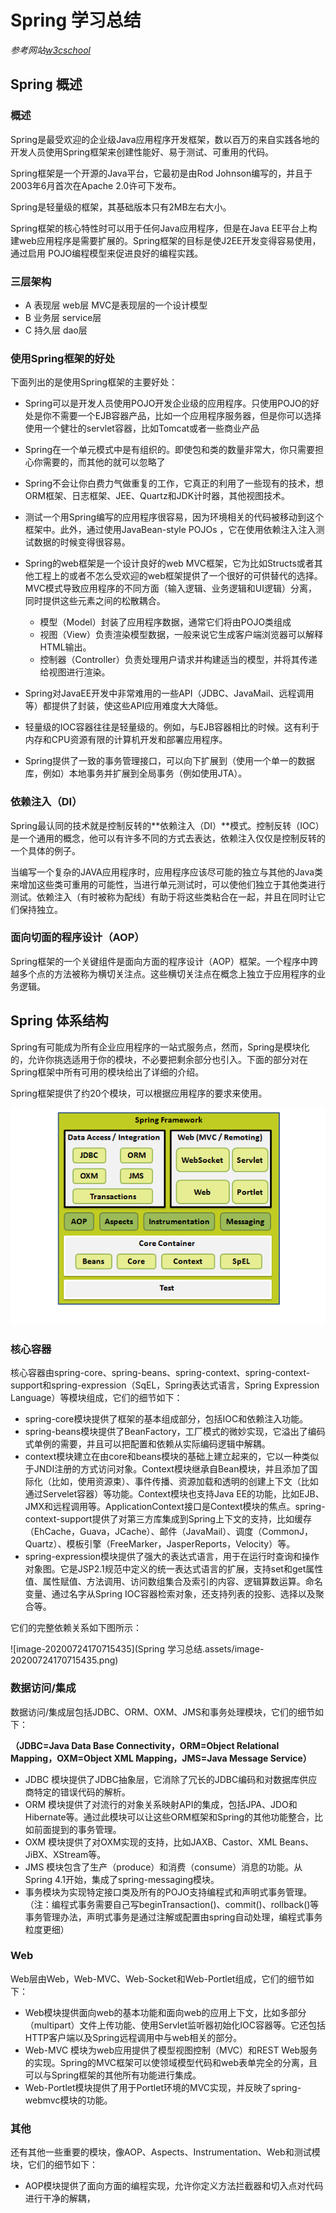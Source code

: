 # Spring 学习总结

*参考网站[w3cschool](https://www.w3cschool.cn/wkspring/pesy1icl.html)*

## Spring 概述

### 概述

Spring是最受欢迎的企业级Java应用程序开发框架，数以百万的来自实践各地的开发人员使用Spring框架来创建性能好、易于测试、可重用的代码。

Spring框架是一个开源的Java平台，它最初是由Rod Johnson编写的，并且于2003年6月首次在Apache 2.0许可下发布。

Spring是轻量级的框架，其基础版本只有2MB左右大小。

Spring框架的核心特性时可以用于任何Java应用程序，但是在Java EE平台上构建web应用程序是需要扩展的。Spring框架的目标是使J2EE开发变得容易使用，通过启用 POJO编程模型来促进良好的编程实践。

### 三层架构

- A 表现层 web层 MVC是表现层的一个设计模型
- B 业务层 service层
- C 持久层 dao层

### 使用Spring框架的好处

下面列出的是使用Spring框架的主要好处：

- Spring可以是开发人员使用POJO开发企业级的应用程序。只使用POJO的好处是你不需要一个EJB容器产品，比如一个应用程序服务器，但是你可以选择使用一个健壮的servlet容器，比如Tomcat或者一些商业产品
- Spring在一个单元模式中是有组织的。即使包和类的数量非常大，你只需要担心你需要的，而其他的就可以忽略了
- Spring不会让你白费力气做重复的工作，它真正的利用了一些现有的技术，想ORM框架、日志框架、JEE、Quartz和JDK计时器，其他视图技术。
- 测试一个用Spring编写的应用程序很容易，因为环境相关的代码被移动到这个框架中。此外，通过使用JavaBean-style POJOs ，它在使用依赖注入注入测试数据的时候变得很容易。
- Spring的web框架是一个设计良好的web MVC框架，它为比如Structs或者其他工程上的或者不怎么受欢迎的web框架提供了一个很好的可供替代的选择。MVC模式导致应用程序的不同方面（输入逻辑、业务逻辑和UI逻辑）分离，同时提供这些元素之间的松散耦合。
  - 模型（Model）封装了应用程序数据，通常它们将由POJO类组成
  - 视图（View）负责渲染模型数据，一般来说它生成客户端浏览器可以解释HTML输出。
  - 控制器（Controller）负责处理用户请求并构建适当的模型，并将其传递给视图进行渲染。

- Spring对JavaEE开发中非常难用的一些API（JDBC、JavaMail、远程调用等）都提供了封装，使这些API应用难度大大降低。
- 轻量级的IOC容器往往是轻量级的。例如，与EJB容器相比的时候。这有利于内存和CPU资源有限的计算机开发和部署应用程序。
- Spring提供了一致的事务管理接口，可以向下扩展到（使用一个单一的数据库，例如）本地事务并扩展到全局事务（例如使用JTA）。

### 依赖注入（DI）

Spring最认同的技术就是控制反转的**依赖注入（DI）**模式。控制反转（IOC）是一个通用的概念，他可以有许多不同的方式去表达，依赖注入仅仅是控制反转的一个具体的例子。

当编写一个复杂的JAVA应用程序时，应用程序应该尽可能的独立与其他的Java类来增加这些类可重用的可能性，当进行单元测试时，可以使他们独立于其他类进行测试。依赖注入（有时被称为配线）有助于将这些类粘合在一起，并且在同时让它们保持独立。

### 面向切面的程序设计（AOP）

Spring框架的一个关键组件是面向方面的程序设计（AOP）框架。一个程序中跨越多个点的方法被称为横切关注点。这些横切关注点在概念上独立于应用程序的业务逻辑。



## Spring 体系结构

Spring有可能成为所有企业应用程序的一站式服务点，然而，Spring是模块化的，允许你挑选适用于你的模块，不必要把剩余部分也引入。下面的部分对在Spring框架中所有可用的模块给出了详细的介绍。

Spring框架提供了约20个模块，可以根据应用程序的要求来使用。

<img src="Spring 学习总结.assets/image-20200724164019977.png" alt="image-20200724164019977" style="zoom:150%;" />

### 核心容器

核心容器由spring-core、spring-beans、spring-context、spring-context-support和spring-expression（SqEL，Spring表达式语言，Spring Expression Language）等模块组成，它们的细节如下：

- spring-core模块提供了框架的基本组成部分，包括IOC和依赖注入功能。
- spring-beans模块提供了BeanFactory，工厂模式的微妙实现，它溢出了编码式单例的需要，并且可以把配置和依赖从实际编码逻辑中解耦。
- context模块建立在由core和beans模块的基础上建立起来的，它以一种类似于JNDI注册的方式访问对象。Context模块继承自Bean模块，并且添加了国际化（比如，使用资源束）、事件传播、资源加载和透明的创建上下文（比如通过Servelet容器）等功能。Context模块也支持Java EE的功能，比如EJB、JMX和远程调用等。ApplicationContext接口是Context模块的焦点。spring-context-support提供了对第三方库集成到Spring上下文的支持，比如缓存（EhCache，Guava，JCache）、邮件（JavaMail）、调度（CommonJ，Quartz）、模板引擎（FreeMarker，JasperReports，Velocity）等。
- spring-expression模块提供了强大的表达式语言，用于在运行时查询和操作对象图。它是JSP2.1规范中定义的统一表达式语言的扩展，支持set和get属性值、属性赋值、方法调用、访问数组集合及索引的内容、逻辑算数运算。命名变量、通过名字从Spring IOC容器检索对象，还支持列表的投影、选择以及聚合等。

它们的完整依赖关系如下图所示：

![image-20200724170715435](Spring 学习总结.assets/image-20200724170715435.png)

### 数据访问/集成

数据访问/集成层包括JDBC、ORM、OXM、JMS和事务处理模块，它们的细节如下：

**（JDBC=Java Data Base Connectivity，ORM=Object Relational Mapping，OXM=Object XML Mapping，JMS=Java Message Service）**

- JDBC 模块提供了JDBC抽象层，它消除了冗长的JDBC编码和对数据库供应商特定的错误代码的解析。
- ORM 模块提供了对流行的对象关系映射API的集成，包括JPA、JDO和Hibernate等。通过此模块可以让这些ORM框架和Spring的其他功能整合，比如前面提到的事务管理。
- OXM 模块提供了对OXM实现的支持，比如JAXB、Castor、XML Beans、JiBX、XStream等。
- JMS 模块包含了生产（produce）和消费（consume）消息的功能。从Spring 4.1开始，集成了spring-messaging模块。
- 事务模块为实现特定接口类及所有的POJO支持编程式和声明式事务管理。（注：编程式事务需要自己写beginTransaction()、commit()、rollback()等事务管理办法，声明式事务是通过注解或配置由spring自动处理，编程式事务粒度更细）

### Web

Web层由Web，Web-MVC、Web-Socket和Web-Portlet组成，它们的细节如下：

- Web模块提供面向web的基本功能和面向web的应用上下文，比如多部分（multipart）文件上传功能、使用Servlet监听器初始化IOC容器等。它还包括HTTP客户端以及Spring远程调用中与web相关的部分。
- Web-MVC 模块为web应用提供了模型视图控制（MVC）和REST Web服务的实现。Spring的MVC框架可以使领域模型代码和web表单完全的分离，且可以与Spring框架的其他所有功能进行集成。
- Web-Portlet模块提供了用于Portlet环境的MVC实现，并反映了spring-webmvc模块的功能。

### 其他

还有其他一些重要的模块，像AOP、Aspects、Instrumentation、Web和测试模块，它们的细节如下：

- AOP模块提供了面向方面的编程实现，允许你定义方法拦截器和切入点对代码进行干净的解耦，




